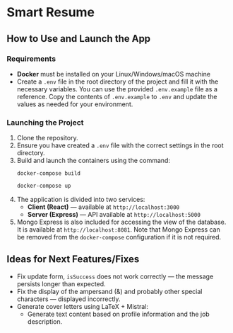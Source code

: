# Smart Resume

## How to Use and Launch the App

### Requirements

-   **Docker** must be installed on your Linux/Windows/macOS machine
-   Create a `.env` file in the root directory of the project and fill it with the necessary variables. You can use the provided `.env.example` file as a reference. Copy the contents of `.env.example` to `.env` and update the values as needed for your environment.

### Launching the Project

1. Clone the repository.
2. Ensure you have created a `.env` file with the correct settings in the root directory.
3. Build and launch the containers using the command:
    ```
    docker-compose build
    ```
    ```bash
    docker-compose up
    ```
4. The application is divided into two services:
    - **Client (React)** — available at `http://localhost:3000`
    - **Server (Express)** — API available at `http://localhost:5000`
5. Mongo Express is also included for accessing the view of the database. It is available at `http://localhost:8081`. Note that Mongo Express can be removed from the `docker-compose` configuration if it is not required.

## Ideas for Next Features/Fixes

-   Fix update form, `isSuccess` does not work correctly — the message persists longer than expected.
-   Fix the display of the ampersand (&) and probably other special characters — displayed incorrectly.
-   Generate cover letters using LaTeX + Mistral:
    -   Generate text content based on profile information and the job description.
